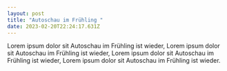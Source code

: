```yaml
---
layout: post
title: "Autoschau im Frühling "
date: 2023-02-20T22:24:17.631Z
---
```

Lorem ipsum dolor sit Autoschau im Frühling ist wieder, Lorem ipsum dolor sit Autoschau im Frühling ist wieder, Lorem ipsum dolor sit Autoschau im Frühling ist wieder, Lorem ipsum dolor sit Autoschau im Frühling ist wieder.